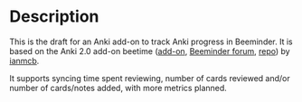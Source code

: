 # Description
This is the draft for an Anki add-on to track Anki progress in Beeminder. It is based on the Anki 2.0 add-on beetime ([add-on](), [Beeminder forum](http://forum.beeminder.com/t/announcing-beeminder-for-anki/2206), [repo](https://github.com/ianmcb/beetime)) by [ianmcb](https://github.com/ianmcb). 

It supports syncing time spent reviewing, number of cards reviewed and/or number of cards/notes added, with more metrics planned.

